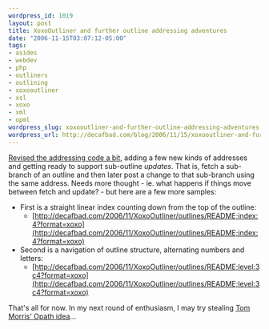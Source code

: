 ```yaml
--- 
wordpress_id: 1019
layout: post
title: XoxoOutliner and further outline addressing adventures
date: "2006-11-15T03:07:12-05:00"
tags: 
- asides
- webdev
- php
- outliners
- outlining
- xoxooutliner
- xsl
- xoxo
- xml
- opml
wordpress_slug: xoxooutliner-and-further-outline-addressing-adventures
wordpress_url: http://decafbad.com/blog/2006/11/15/xoxooutliner-and-further-outline-addressing-adventures
---
```

[Revised the addressing code a bit][rev], adding a few new kinds of addresses and getting ready to support sub-outline *updates*.  That is, fetch a sub-branch of an outline and then later post a change to that sub-branch using the same address.  Needs more thought - ie. what happens if things move between fetch and update? - but here are a few more samples:

* First is a straight linear index counting down from the top of the outline:
   * [http://decafbad.com/2006/11/XoxoOutliner/outlines/README;index:4?format=xoxo](http://decafbad.com/2006/11/XoxoOutliner/outlines/README;index:4?format=xoxo)
* Second is a navigation of outline structure, alternating numbers and letters:
   * [http://decafbad.com/2006/11/XoxoOutliner/outlines/README;level:3c4?format=xoxo](http://decafbad.com/2006/11/XoxoOutliner/outlines/README;level:3c4?format=xoxo)

That's all for now.  In my next round of enthusiasm, I may try stealing [Tom Morris' Opath idea][opath]...

[rev]: http://decafbad.com/trac/changeset/779
[opath]: http://blogs.opml.org/tommorris/2006/11/11#opathAToolToPopulariseAConcept
